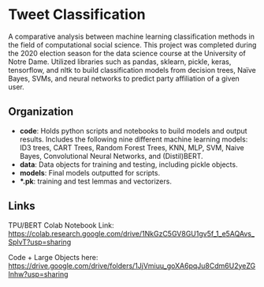 # Tweet Classification
A comparative analysis between machine learning classification methods in
the field of computational social science. This project was completed during
the 2020 election season for the data science course at the University of
Notre Dame. Utilized libraries such as pandas, sklearn, pickle, keras, tensorflow, and nltk to build classification models from decision trees, Naïve Bayes, SVMs, and neural networks to predict party affiliation of a given user.

## Organization
* **code**: Holds python scripts and notebooks to build models and output results. Includes the following nine different machine learning models: ID3 trees, CART Trees, Random Forest Trees, KNN, MLP, SVM, Naive Bayes, Convolutional Neural Networks, and (Distil)BERT.
* **data**: Data objects for training and testing, including pickle objects.
* **models**: Final models outputted for scripts.
* **\*.pk**: training and test lemmas and vectorizers.

## Links
TPU/BERT Colab Notebook Link: https://colab.research.google.com/drive/1NkGzC5GV8GU1gv5f_1_e5AQAvs_SplvT?usp=sharing

Code + Large Objects here: https://drive.google.com/drive/folders/1JjVmiuu_goXA6pqJu8Cdm6U2yeZGInhw?usp=sharing
